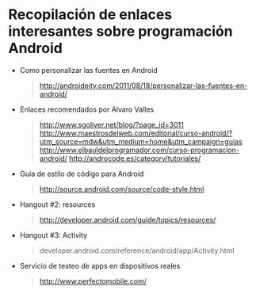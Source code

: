 Recopilación de enlaces interesantes sobre programación Android
===============================================================

* Como personalizar las fuentes en Android
	> http://androideity.com/2011/08/18/personalizar-las-fuentes-en-android/

* Enlaces recomendados por Alvaro Valles
	> http://www.sgoliver.net/blog/?page_id=3011
	> http://www.maestrosdelweb.com/editorial/curso-android/?utm_source=mdw&utm_medium=home&utm_campaign=guias
	> http://www.elbauldelprogramador.com/curso-programacion-android/
	> http://androcode.es/category/tutoriales/

* Guía de estilo de código para Android
	> http://source.android.com/source/code-style.html

* Hangout #2: resources
	> http://developer.android.com/guide/topics/resources/

* Hangout #3: Activity
	> developer.android.com/reference/android/app/Activity.html

* Servicio de testeo de apps en dispositivos reales
	> http://www.perfectomobile.com/ 

